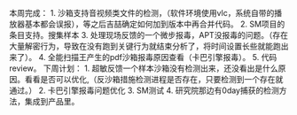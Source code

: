 本周完成：
	1.  沙箱支持音视频类文件的检测，（软件环境使用vlc，系统自带的播放器基本都会误报），等之后吉喆确定如何加到版本中再合并代码。
	2. SM项目的条目支持。搜集样本
	3. 处理现场反馈的一个微步报毒，APT没报毒的问题。（存在大量解密行为，导致在没有跑到关键行为就结束分析了，将时间设置长些就能跑出来了）。
	4. 全能扫描王产生的pdf沙箱报毒原因查看（卡巴引擎报毒）。
	5. 代码review。
下周计划：
	1. 超敏反馈一个样本沙箱没有检测出来，还没看出是什么原因。看看是否可以优化,（反沙箱措施检测进程是否存在，只要检测到一个存在就通过。）
	2. 卡巴引擎报毒问题优化
	3. SM测试
	4. 研究院那边有0day捕获的检测方法，集成到产品里。